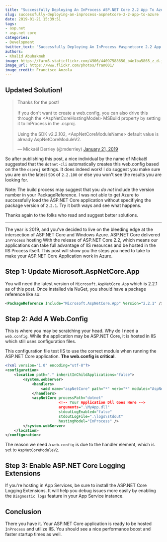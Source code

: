 ```yaml
---
title: "Successfully Deploying An InProcess ASP.NET Core 2.2 App To Azure"
slug: successfully-deploying-an-inprocess-aspnetcore-2-2-app-to-azure
date: 2019-01-21 15:39:51
tags:
- asp.net
- asp.net core
categories:
- Development
twitter_text: "Successfully Deploying An InProcess #aspnetcore 2.2 App To @Azure @aspnet @dotnet"
authors: 
- Khalid Abuhakmeh
image: https://farm5.staticflickr.com/4906/44097588650_b4e1ba5865_z_d.jpg
image_url: https://www.flickr.com/photos/fran001/
image_credit: Francisco Anzola
---
```


## Updated Solution!

<blockquote class="twitter-tweet" data-lang="en"><p lang="en" dir="ltr">Thanks for the post!<br><br>If you don&#39;t want to create a web.config, you can also drive this through the &lt;AspNetCoreHostingModel&gt; MSBuild property by setting it to InProcess in the .csproj.<br><br>Using the SDK v2.2.102, &lt;AspNetCoreModuleName&gt; default value is already AspNetCoreModuleV2.</p>&mdash; Mickaël Derriey (@mderriey) <a href="https://twitter.com/mderriey/status/1087473851359883264?ref_src=twsrc%5Etfw">January 21, 2019</a></blockquote>
<script async src="https://platform.twitter.com/widgets.js" charset="utf-8"></script>

So after publishing this post, a nice individual by the name of Mickaël suggested that the `dotnet-cli` automatically creates this web.config based on the the `csproj` settings. It does indeed work! I do suggest you make sure you are on the latest `SDK` of `2.2.100` or else you won't see the results you are looking for.

Note: The build process may suggest that you _do not_ include the version number in your PackageReference. I was not able to get Azure to successfully load the ASP.NET Core application without specifiying the package version of `2.2.1`. Try it both ways and see what happens.

Thanks again to the folks who read and suggest better solutions.

---

The year is 2019, and you've decided to live on the bleeding edge at the intersection of ASP.NET Core and Windows Azure. ASP.NET Core delivered `InProcess` hosting With the release of ASP.NET Core 2.2, which means our applications can take full advantage of IIS resources and be hosted in the IIS Process itself. This post will show you the steps you need to take to make your ASP.NET Core Application work in Azure.

## Step 1: Update Microsoft.AspNetCore.App

You will need the latest version of `Microsoft.AspNetCore.App` which is 2.2.1 as of this post. Once installed via NuGet, you should have a package reference like so:

```xml
<PackageReference Include="Microsoft.AspNetCore.App" Version="2.2.1" />
```

## Step 2: Add A Web.Config

This is where you may be scratching your head. Why do I need a `web.config`. While the application may be ASP.NET Core, it is hosted in IIS which still uses configuration files.

This configuration file test IIS to use the correct module when running the ASP.NET Core application. **The web.config is critical**.

```xml
<?xml version="1.0" encoding="utf-8"?>
<configuration>
    <location path="." inheritInChildApplications="false">
        <system.webServer>
            <handlers>
                <add name="aspNetCore" path="*" verb="*" modules="AspNetCoreModuleV2" resourceType="Unspecified" />
            </handlers>
            <aspNetCore processPath="dotnet"
                        <!-- Your Application Dll Goes Here -->
                        arguments=".\MyApp.dll"
                        stdoutLogEnabled="false"
                        stdoutLogFile=".\logs\stdout"
                        hostingModel="InProcess" />
        </system.webServer>
    </location>
</configuration>
```

The reason we need a `web.config` is due to the handler element, which is set to `AspNetCoreModuleV2`.

## Step 3: Enable ASP.NET Core Logging Extensions

If you're hosting in App Services, be sure to install the ASP.NET Core Logging Extensions. It will help you debug issues more easily by enabling the `Diagnostic logs` feature in your App Service instance.

## Conclusion

There you have it. Your ASP.NET Core application is ready to be hosted `InProcess` and utilize IIS. You should see a nice performance boost and faster startup times as well.